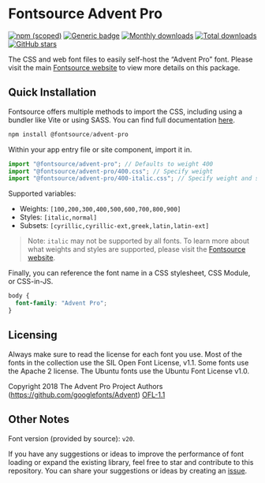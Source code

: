 # Fontsource Advent Pro

[![npm (scoped)](https://img.shields.io/npm/v/@fontsource/advent-pro?color=brightgreen)](https://www.npmjs.com/package/@fontsource/advent-pro) [![Generic badge](https://img.shields.io/badge/fontsource-passing-brightgreen)](https://github.com/fontsource/fontsource) [![Monthly downloads](https://badgen.net/npm/dm/@fontsource/advent-pro)](https://github.com/fontsource/fontsource) [![Total downloads](https://badgen.net/npm/dt/@fontsource/advent-pro)](https://github.com/fontsource/fontsource) [![GitHub stars](https://img.shields.io/github/stars/fontsource/fontsource.svg?style=social&label=Star)](https://github.com/fontsource/fontsource/stargazers)

The CSS and web font files to easily self-host the “Advent Pro” font. Please visit the main [Fontsource website](https://fontsource.org/fonts/advent-pro) to view more details on this package.

## Quick Installation

Fontsource offers multiple methods to import the CSS, including using a bundler like Vite or using SASS. You can find full documentation [here](https://fontsource.org/docs/getting-started/introduction).

```javascript
npm install @fontsource/advent-pro
```

Within your app entry file or site component, import it in.

```javascript
import "@fontsource/advent-pro"; // Defaults to weight 400
import "@fontsource/advent-pro/400.css"; // Specify weight
import "@fontsource/advent-pro/400-italic.css"; // Specify weight and style
```

Supported variables:
- Weights: `[100,200,300,400,500,600,700,800,900]`
- Styles: `[italic,normal]`
- Subsets: `[cyrillic,cyrillic-ext,greek,latin,latin-ext]`

> Note: `italic` may not be supported by all fonts. To learn more about what weights and styles are supported, please visit the [Fontsource website](https://fontsource.org/fonts/advent-pro).

Finally, you can reference the font name in a CSS stylesheet, CSS Module, or CSS-in-JS.

```css
body {
  font-family: "Advent Pro";
}
```

## Licensing
Always make sure to read the license for each font you use. Most of the fonts in the collection use the SIL Open Font License, v1.1. Some fonts use the Apache 2 license. The Ubuntu fonts use the Ubuntu Font License v1.0.

Copyright 2018 The Advent Pro Project Authors (https://github.com/googlefonts/Advent)
[OFL-1.1](http://scripts.sil.org/OFL)

## Other Notes
Font version (provided by source): `v20`.

If you have any suggestions or ideas to improve the performance of font loading or expand the existing library, feel free to star and contribute to this repository. You can share your suggestions or ideas by creating an [issue](https://github.com/fontsource/fontsource/issues).